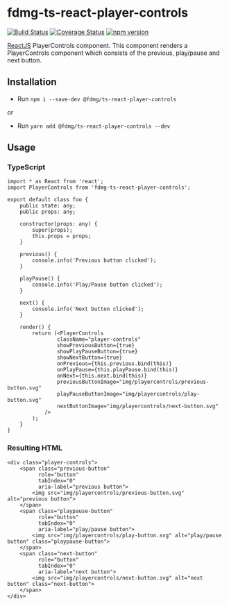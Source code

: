 # fdmg-ts-react-player-controls
[![Build Status](https://travis-ci.org/FDMediagroep/fdmg-ts-react-player-controls.svg?branch=master)](https://travis-ci.org/FDMediagroep/fdmg-ts-react-player-controls)
[![Coverage Status](https://coveralls.io/repos/github/FDMediagroep/fdmg-ts-react-player-controls/badge.svg?branch=master)](https://coveralls.io/github/FDMediagroep/fdmg-ts-react-player-controls?branch=master)
[![npm version](https://badge.fury.io/js/%40fdmg%2Fts-react-player-controls.svg)](https://badge.fury.io/js/%40fdmg%2Fts-react-player-controls)


[ReactJS](https://reactjs.org/) PlayerControls component. This component renders a PlayerControls component which consists of the previous, play/pause and next button.

## Installation
- Run `npm i --save-dev @fdmg/ts-react-player-controls`

or

- Run `yarn add @fdmg/ts-react-player-controls --dev`

## Usage
### TypeScript
```
import * as React from 'react';
import PlayerControls from 'fdmg-ts-react-player-controls';

export default class foo {
    public state: any;
    public props: any;

    constructor(props: any) {
        super(props);
        this.props = props;
    }

    previous() {
        console.info('Previous button clicked');
    }

    playPause() {
        console.info('Play/Pause button clicked');
    }

    next() {
        console.info('Next button clicked');
    }
	
    render() {
        return (<PlayerControls
				className="player-controls"
				showPreviousButton={true}
				showPlayPauseButton={true}
				showNextButton={true}
				onPrevious={this.previous.bind(this)}
				onPlayPause={this.playPause.bind(this)}
				onNext={this.next.bind(this)}
				previousButtonImage="img/playercontrols/previous-button.svg"
				playPauseButtonImage="img/playercontrols/play-button.svg"
				nextButtonImage="img/playercontrols/next-button.svg"
			/>
		);
    }
}
```

### Resulting HTML
```
<div class="player-controls">
    <span class="previous-button"
          role="button"
          tabIndex="0"
          aria-label="previous button">
        <img src="img/playercontrols/previous-button.svg" alt="previous button">
    </span>
    <span class="playpause-button"
          role="button"
          tabIndex="0"
          aria-label="play/pause button">
        <img src="img/playercontrols/play-button.svg" alt="play/pause button" class="playpause-button">
    </span>
    <span class="next-button"
          role="button"
          tabIndex="0"
          aria-label="next button">
    	<img src="img/playercontrols/next-button.svg" alt="next button" class="next-button">
    </span>
</div>

```
